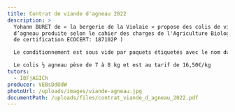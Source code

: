 ```yaml
---
title: Contrat de viande d'agneau 2022
description: >
  Yohann BURET de « la bergerie de la Violaie » propose des colis de viande
  d’agneau produite selon le cahier des charges de l'Agriculture Biologique (N°
  de certification ECOCERT: 187102P )

  Le conditionnement est sous vide par paquets étiquetés avec le nom du morceau, le poids et la date de consommation. 

  Le colis ½ agneau pèse de 7 à 8 kg et est au tarif de 16,50€/kg
tutors:
  - I8FjAGICh
producer: VEBsDdOdW
photoUrl: /uploads/images/viande-agneau.jpg
documentPath: /uploads/files/contrat_viande_d_agneau_2022.pdf
---
```

